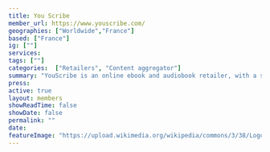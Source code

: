 ```yaml
---
title: You Scribe
member_url: https://www.youscribe.com/
geographies: ["Worldwide","France"]
based: ["France"]
ig: [""] 
services: 
tags: [""]
categories:  ["Retailers", "Content aggregator"] 
summary: "YouScribe is an online ebook and audiobook retailer, with a subscription service active in France and in 11 African countries. Their online library contains digital books, audio books, digital comics, mangas, comics, digital magazines and newspapers."
press:
active: true
layout: members
showReadTime: false
showDate: false
permalink: ""
date: 
featureImage: "https://upload.wikimedia.org/wikipedia/commons/3/38/Logo-origin_%283%29.png"
---
```

